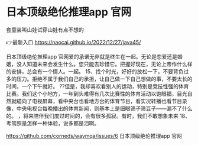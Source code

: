# 日本顶级绝伦推理app 官网
套童装叫山娃试穿山娃有点不想的

👉最新入口 https://naocai.github.io/2022/12/27/java45/

日本顶级绝伦推理app 官网爱的承诺无非就是终生在一起。无论是恋爱还是婚姻，没人知道未来会发生什么。您只能去珍惜它。把握好现在，无论上帝作什么样的安排，总会有一个情人。一起。
	15、找个时光，好好的放松一下，不要背负过多的压力。拒绝不属于我们自己的承担，让自己做一下自己想做的事，不要太长的时间，一个下午就好。
??但是，我却喜欢看别人的运动，特别是竞技性强的体育比赛。我们这个小地方，一年到头难得有几次比赛性的体育活动以饱眼福，目光自然就瞄向了电视屏幕，看中央台也看地方台的体育节目，看实况转播也看节目录像，中央电视台每晚播出的体育新闻，则基本上是细眼筛子筛豆子——漏不了什么的。
，将来陪伴我们度过时间的，会有很多孤寂。有时，我们不敢想象未来
	18、考驾照是怎样一种体验，说多都是泪啊。

https://github.com/corneds/waymqa/issues/6
日本顶级绝伦推理app 官网
